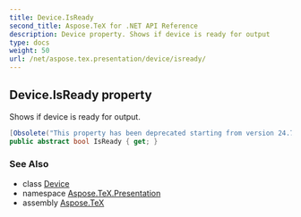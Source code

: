 ```yaml
---
title: Device.IsReady
second_title: Aspose.TeX for .NET API Reference
description: Device property. Shows if device is ready for output
type: docs
weight: 50
url: /net/aspose.tex.presentation/device/isready/
---
```

## Device.IsReady property

Shows if device is ready for output.

```csharp
[Obsolete("This property has been deprecated starting from version 24.7 and will be hidden in version 24.10.")]
public abstract bool IsReady { get; }
```

### See Also

* class [Device](../)
* namespace [Aspose.TeX.Presentation](../../device/)
* assembly [Aspose.TeX](../../../)


